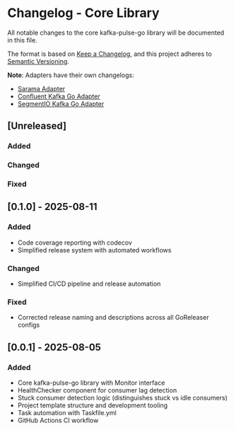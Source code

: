 # Changelog - Core Library

All notable changes to the core kafka-pulse-go library will be documented in this file.

The format is based on [Keep a Changelog](https://keepachangelog.com/en/1.1.0/),
and this project adheres to [Semantic Versioning](https://semver.org/spec/v2.0.0.html).

**Note**: Adapters have their own changelogs:
- [Sarama Adapter](adapter/sarama/CHANGELOG.md)
- [Confluent Kafka Go Adapter](adapter/confluent/CHANGELOG.md)
- [SegmentIO Kafka Go Adapter](adapter/segmentio/CHANGELOG.md)

## [Unreleased]

### Added

### Changed

### Fixed

## [0.1.0] - 2025-08-11

### Added
- Code coverage reporting with codecov
- Simplified release system with automated workflows

### Changed
- Simplified CI/CD pipeline and release automation

### Fixed
- Corrected release naming and descriptions across all GoReleaser configs

## [0.0.1] - 2025-08-05

### Added
- Core kafka-pulse-go library with Monitor interface
- HealthChecker component for consumer lag detection
- Stuck consumer detection logic (distinguishes stuck vs idle consumers)
- Project template structure and development tooling
- Task automation with Taskfile.yml
- GitHub Actions CI workflow